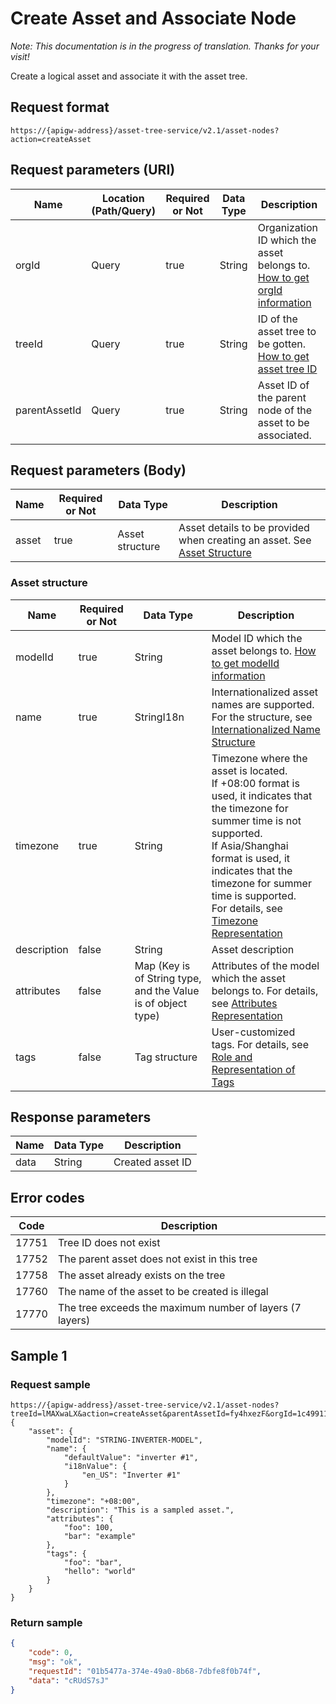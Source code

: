 # Create Asset and Associate Node

*Note:  This documentation is in the progress of translation. Thanks for your visit!*

Create a logical asset and associate it with the asset tree.

## Request format

```
https://{apigw-address}/asset-tree-service/v2.1/asset-nodes?action=createAsset
```

## Request parameters (URI)

| Name | Location (Path/Query) | Required or Not | Data Type | Description |
|---------------|------------------|----------|-----------|--------------|
| orgId         | Query            | true     | String    | Organization ID which the asset belongs to. [How to get orgId information](/docs/api/en/latest/api_faqs#how-to-get-orgid-information-orgid)                |
| treeId        | Query            | true    | String    | ID of the asset tree to be gotten. [How to get asset tree ID](/docs/api/en/latest/api_faqs#id)        |
| parentAssetId | Query            | true    | String    | Asset ID of the parent node of the asset to be associated.  |


## Request parameters (Body)

| Name | Required or Not | Data Type | Description |
|------------|---------------|----------------|--------------------------------|
| asset| true          | Asset structure    | Asset details to be provided when creating an asset. See [Asset Structure](/docs/api/en/latest/asset_tree/create_asset_and_associate_node.html#asset-assetstruc)   |


### Asset structure <assetstruc>

| Name | Required or Not | Data Type | Description |
|-------|-------|-------------|--------------|
| modelId           | true      | String      | Model ID which the asset belongs to. [How to get modelId information](/docs/api/en/latest/api_faqs.html#how-to-get-modeid-information-modeid)|
| name |true| StringI18n |Internationalized asset names are supported. For the structure, see [Internationalized Name Structure](/docs/api/en/latest/api_faqs.html#id3)
|timezone  |true|  String  |Timezone where the asset is located. <br> If +08:00 format is used, it indicates that the timezone for summer time is not supported. <br> If Asia/Shanghai format is used, it indicates that the timezone for summer time is supported. <br>For details, see [Timezone Representation](http://www.envisioniot.com/docs/api/en/latest/api_faqs.html#id4) |
|description |false|String|Asset description |
|attributes  |false  |Map  (Key is of String type, and the Value is of object type)  |Attributes of the model which the asset belongs to. For details, see [Attributes Representation](/docs/api/en/latest/api_faqs.html#attributes) |
|tags |false|Tag structure|User-customized tags. For details, see [Role and Representation of Tags](http://www.envisioniot.com/docs/api/en/latest/api_faqs.html#id6)|



## Response parameters

| Name | Data Type | Description |
|-------------|-----------------------------------|-----------------------------|
| data| String                            | Created asset ID                   |


## Error codes

| Code | Description    |
|-----------|-----------------------------|
| 17751 | Tree ID does not exist              |
| 17752| The parent asset does not exist in this tree          |
| 17758 | The asset already exists on the tree            |
| 17760 | The name of the asset to be created is illegal      |
| 17770| The tree exceeds the maximum number of layers (7 layers) |



## Sample 1

### Request sample

```
https://{apigw-address}/asset-tree-service/v2.1/asset-nodes?treeId=lMAXwaLX&action=createAsset&parentAssetId=fy4hxezF&orgId=1c499110e8800000
{ 
    "asset": { 
        "modelId": "STRING-INVERTER-MODEL", 
        "name": { 
            "defaultValue": "inverter #1", 
            "i18nValue": { 
                "en_US": "Inverter #1" 
            } 
        }, 
        "timezone": "+08:00", 
        "description": "This is a sampled asset.", 
        "attributes": { 
            "foo": 100, 
            "bar": "example" 
        }, 
        "tags": { 
            "foo": "bar", 
            "hello": "world" 
        } 
    } 
}
```

### Return sample

```json
{ 
    "code": 0, 
    "msg": "ok", 
    "requestId": "01b5477a-374e-49a0-8b68-7dbfe8f0b74f", 
    "data": "cRUdS7sJ" 
} 
```

